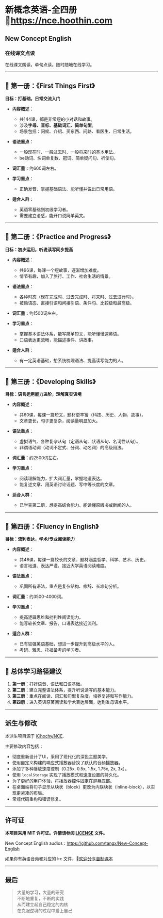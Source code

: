 # 新概念英语-全四册 🔗https://nce.hoothin.com
## New Concept English
### 在线课文点读

在线课文朗读，单句点读，随时随地在线学习。

---

## 📕 第一册：《First Things First》

**目标：打基础，日常交流入门**

* **内容概述**：

  * 共144课，都是非常短的小对话和故事。
  * 涉及**字母、音标、基础词汇、简单句型**。
  * 场景包括：问候、介绍、买东西、问路、看医生、日常生活。
* **语法重点**：

  * 一般现在时、一般过去时、一般将来时的基本用法。
  * be动词、名词单复数、冠词、简单疑问句、祈使句。
* **词汇量**：约600词左右。
* **学习重点**：

  * 正确发音、掌握基础语法、能听懂并说出日常用语。
* **适合人群**：

  * 英语零基础到初级学习者。
  * 需要建立语感，能开口说简单英文。

---

## 📘 第二册：《Practice and Progress》

**目标：初步运用，听说读写同步提高**

* **内容概述**：

  * 共96课，每课一个短故事，逐渐增加难度。
  * 情节有趣，加入了旅行、工作、社会生活的情景。
* **语法重点**：

  * 各种时态（现在完成时、过去完成时、将来时、过去进行时）。
  * 被动语态、直接引语和间接引语、条件句、比较级和最高级。
* **词汇量**：约1500词左右。
* **学习重点**：

  * 掌握基本语法体系，能写简单短文，能听懂慢速英语。
  * 口语表达更流畅，能描述事件、讲故事。
* **适合人群**：

  * 有一定英语基础，想系统梳理语法、提高读写能力的人。

---

## 📙 第三册：《Developing Skills》

**目标：语言运用能力进阶，理解真实语境**

* **内容概述**：

  * 共60课，每课一篇短文，题材更丰富（科技、历史、人物、故事）。
  * 文章更长，句子更复杂，阅读量明显加大。
* **语法重点**：

  * 虚拟语气、各种复杂从句（定语从句、状语从句、名词性从句）。
  * 非谓语动词（动词不定式、分词、动名词）的高级用法。
* **词汇量**：约2500词左右。
* **学习重点**：

  * 阅读理解能力，扩大词汇量，掌握地道表达。
  * 能复述文章、用英语讨论话题、写中等长度的文章。
* **适合人群**：

  * 已学完第二册，想提高综合能力、能读懂原版书或新闻的人。

---

## 📗 第四册：《Fluency in English》

**目标：流利表达，学术/专业阅读能力**

* **内容概述**：

  * 共48课，每课一篇较长的文章，题材涵盖哲学、科学、艺术、历史。
  * 语言地道、表达严谨，接近大学英语阅读难度。
* **语法重点**：

  * 巩固所有语法，重点是复杂结构、修辞、长难句分析。
* **词汇量**：约3500-4000词。
* **学习重点**：

  * 提高逻辑思维和批判性阅读能力。
  * 能写较长文章、报告，口语表达接近流利。
* **适合人群**：

  * 已有较强英语基础，想进一步提升到高级水平的人。
  * 考研、雅思、托福备考的学习者。

---

## 🎯 总体学习路径建议

1. **第一册**：打好语音、语法和口语基础。
2. **第二册**：建立完整语法体系，提升听说读写的基本能力。
3. **第三册**：重点在阅读、词汇和句型复杂度，培养复述和写作能力。
4. **第四册**：进入英语原著阅读和学术表达层面，达到准母语水平。

---

## 派生与修改

本派生项目源于 [iChochy/NCE](https://github.com/iChochy/NCE).

主要修改内容包括：
- 彻底重新设计了UI，采用了现代化的深色主题美学。
- 使用自定义构建的响应式播放器替换了默认的音频播放器。
- 添加了多种播放速度控制（0.25x, 0.5x, 1.5x, 1.75x, 2x, 3x）。
- 使用 `localStorage` 实现了播放模式和速度设置的持久化。
- 为了更好的用户体验，将播放器控件固定在屏幕底部。
- 在桌面端将句子显示从块状（block）更改为内联块状（inline-block），以实现更紧凑的布局。
- 常规代码重构和错误修复。

---

## 许可证

**本项目采用 MIT 许可证。详情请参阅 [LICENSE](LICENSE) 文件。**

New Concept English audios：https://github.com/tangx/New-Concept-English

如果你有英语音频和对应的 lrc 文件，🔗[欢迎分享自制课本](https://github.com/hoothin/NCE/discussions/categories/%E8%87%AA%E5%AE%9A%E4%B9%89%E8%8B%B1%E8%AF%AD%E8%AF%BE%E6%9C%AC%E5%88%86%E4%BA%AB)

---

## 最后
>大量的学习，大量的研究  
>不断地重复，不断的实践  
>从而建立起自己稳定的内核  
>在克服逆境的过程中爱上自己
